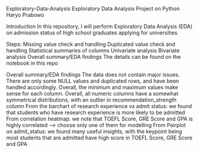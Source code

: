 Exploratory-Data-Analysis
Exploratory Data Analysis Project on Python Haryo Prabowo

Introduction
In this repository, I will perform Exploratory Data Analysis (EDA) on admission status of high school graduates applying for universities.

Steps:
Missing value check and handling
Duplicated value check and handling
Statistical summaries of columns
Univariate analysis
Bivariate analysis
Overall summary/EDA findings
The details can be found on the notebook in this repo

Overall summary/EDA findings
The data does not contain major issues. There are only some NULL values and duplicated rows, and have been handled accordingly.
Overall, the minimum and maximum values make sense for each column.
Overall, all numeric columns have a somewhat symmetrical distributions, with an outlier in recommendation_strength column
From the barchart of research experience vs admit status: we found that students who have research experience is more likely to be admitted
From correlation heatmap: we note that TOEFL Score, GRE Score and GPA is highly correlated --> choose only one of them for modelling
From Pairplot on admit_status: we found many useful insights, with the keypoint being most students that are admitted have high score in TOEFL Score, GRE Score and GPA
